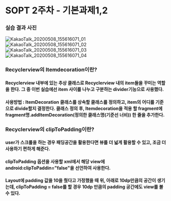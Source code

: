 # SOPT 2주차 - 기본과제1,2

### 실습 결과 사진
![KakaoTalk_20200508_155616071_01](https://user-images.githubusercontent.com/63635840/81379768-a4635b80-9144-11ea-8f60-a38abcb7b2d8.jpg)
![KakaoTalk_20200508_155616071_02](https://user-images.githubusercontent.com/63635840/81379771-a5948880-9144-11ea-8273-554b44875be3.jpg)
![KakaoTalk_20200508_155616071_03](https://user-images.githubusercontent.com/63635840/81379772-a62d1f00-9144-11ea-9d34-460804dbaf8c.jpg)
![KakaoTalk_20200508_155616071_04](https://user-images.githubusercontent.com/63635840/81379773-a62d1f00-9144-11ea-97d6-ce35a19850d1.jpg)

### Recyclerview의 Itemdecoration이란?
#### Recyclerview 내부에 있는 추상 클래스로 Recyclerview 내의 item들을 꾸미는 역할을 한다. 그 중 이번 실습에선 item 사이를 나누고 구분하는 divider기능으로 사용했다.
#### 사용방법 : ItemDecoration 클래스를 상속할 클래스를 정의하고, item의 어디를 기준으로 divide할지 결정한다. 클래스 정의 후, Itemdecoration을 적용 할 fragment에 fragment명.addItemDecoration(정의한 클래스명(기준선 너비)) 한 줄을 추가한다.

### Recyclerview의 clipToPadding이란?
#### user가 스크롤을 하는 경우 패딩공간을 활용한다면 뷰를 더 넓게 활용할 수 있고, 조금 더 사용하기 편하게 해준다.
#### clipToPadding 옵션을 사용할 xml에서 해당 view에 android:clipToPaddin="false"을 선언하여 사용한다. 
#### Layout에 padding 값을 10을 줬다고 가정했을 때 위, 아래로 10dp만큼의 공간이 생기는데, clipToPadding = false를 할 경우 10dp 만큼의 padding 공간에도 view를 볼 수 있다.
